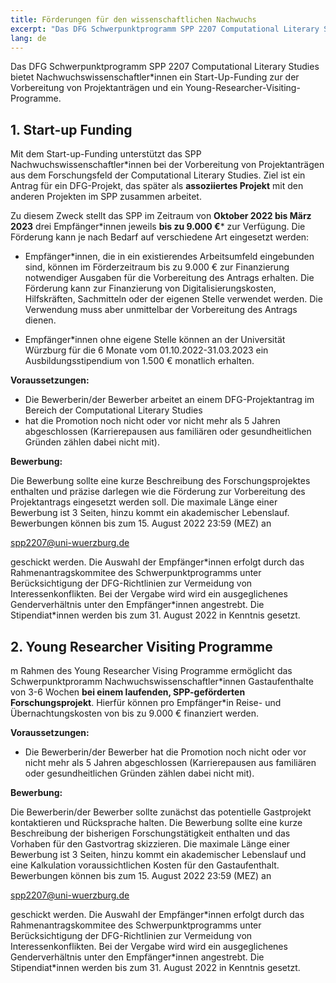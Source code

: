 ```yaml
---
title: Förderungen für den wissenschaftlichen Nachwuchs
excerpt: "Das DFG Schwerpunktprogramm SPP 2207 Computational Literary Studies bietet..."
lang: de
---
```


Das DFG Schwerpunktprogramm SPP 2207 Computational Literary Studies bietet Nachwuchswissenschaftler\*innen ein Start-Up-Funding zur der Vorbereitung von Projektanträgen und ein Young-Researcher-Visiting-Programme.

## 1. Start-up Funding

Mit dem Start-up-Funding unterstützt das SPP Nachwuchswissenschaftler*innen bei der Vorbereitung von Projektanträgen aus dem Forschungsfeld der Computational Literary Studies.  Ziel ist ein Antrag für ein DFG-Projekt, das später als **assoziiertes Projekt** mit den anderen Projekten im SPP zusammen arbeitet.

Zu diesem Zweck stellt das SPP im Zeitraum von **Oktober 2022 bis März 2023** drei Empfänger\*innen jeweils **bis zu 9.000 €*** zur Verfügung. Die Förderung kann je nach Bedarf auf verschiedene Art eingesetzt werden:

-  Empfänger\*innen, die in ein existierendes Arbeitsumfeld eingebunden sind, können im Förderzeitraum bis zu 9.000 € zur Finanzierung notwendiger Ausgaben für die Vorbereitung des Antrags erhalten. Die Förderung kann zur Finanzierung von Digitalisierungskosten, Hilfskräften, Sachmitteln oder der eigenen Stelle verwendet werden. Die Verwendung muss aber unmittelbar der Vorbereitung des Antrags dienen.

- Empfänger\*innen ohne eigene Stelle können an der Universität Würzburg für die 6 Monate vom 01.10.2022-31.03.2023 ein Ausbildungsstipendium von 1.500 € monatlich erhalten.

**Voraussetzungen:** 

- Die Bewerberin/der Bewerber arbeitet an einem DFG-Projektantrag im Bereich der Computational Literary Studies
- hat die Promotion noch nicht oder vor nicht mehr als 5 Jahren abgeschlossen (Karrierepausen aus familiären oder gesundheitlichen Gründen zählen dabei nicht mit).

**Bewerbung:**

Die Bewerbung sollte eine kurze Beschreibung des Forschungsprojektes enthalten und präzise darlegen wie die Förderung zur Vorbereitung des Projektantrags eingesetzt werden soll. Die maximale Länge einer Bewerbung ist 3 Seiten, hinzu kommt ein akademischer Lebenslauf. Bewerbungen können bis zum 15. August 2022 23:59 (MEZ) an

spp2207@uni-wuerzburg.de

geschickt werden. Die Auswahl der Empfänger\*innen erfolgt durch das Rahmenantragskommitee des Schwerpunktprogramms unter Berücksichtigung der DFG-Richtlinien zur Vermeidung von Interessenkonflikten.  Bei der Vergabe wird wird ein ausgeglichenes Genderverhältnis unter den Empfänger*innen angestrebt. Die Stipendiat\*innen werden bis zum 31. August 2022 in Kenntnis gesetzt.

## 2. Young Researcher Visiting Programme

m Rahmen des Young Researcher Vising Programme ermöglicht das Schwerpunktproramm Nachwuchswissenschaftler\*innen Gastaufenthalte von 3-6 Wochen **bei einem laufenden, SPP-geförderten Forschungsprojekt**. Hierfür können pro Empfänger\*in Reise- und Übernachtungskosten von bis zu 9.000 € finanziert werden.

**Voraussetzungen:**

- Die Bewerberin/der Bewerber hat die Promotion noch nicht oder vor nicht mehr als 5 Jahren abgeschlossen (Karrierepausen aus familiären oder gesundheitlichen Gründen zählen dabei nicht mit).

**Bewerbung:** 

Die Bewerberin/der Bewerber sollte zunächst das potentielle Gastprojekt kontaktieren und Rücksprache halten. Die Bewerbung sollte eine kurze Beschreibung der bisherigen Forschungstätigkeit enthalten und das Vorhaben für den Gastvortrag skizzieren. Die maximale Länge einer Bewerbung ist 3 Seiten, hinzu kommt ein akademischer Lebenslauf und eine Kalkulation voraussichtlichen Kosten für den Gastaufenthalt. Bewerbungen können bis zum 15. August 2022 23:59 (MEZ) an

spp2207@uni-wuerzburg.de

geschickt werden. Die Auswahl der Empfänger\*innen erfolgt durch das Rahmenantragskommitee des Schwerpunktprogramms unter Berücksichtigung der DFG-Richtlinien zur Vermeidung von Interessenkonflikten.  Bei der Vergabe wird wird ein ausgeglichenes Genderverhältnis unter den Empfänger\*innen angestrebt. Die Stipendiat\*innen werden bis zum 31. August 2022 in Kenntnis gesetzt.
